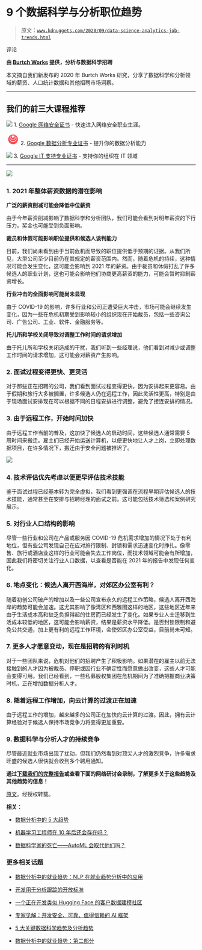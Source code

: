 # 9 个数据科学与分析职位趋势

> 原文：[`www.kdnuggets.com/2020/09/data-science-analytics-job-trends.html`](https://www.kdnuggets.com/2020/09/data-science-analytics-job-trends.html)

评论

**由 [Burtch Works](https://www.burtchworks.com/) 提供，分析与数据科学招聘**

本文摘自我们新发布的 2020 年 Burtch Works 研究，分享了数据科学和分析领域的薪资、人口统计数据和其他招聘市场洞察。

* * *

## 我们的前三大课程推荐

![](img/0244c01ba9267c002ef39d4907e0b8fb.png) 1\. [Google 网络安全证书](https://www.kdnuggets.com/google-cybersecurity) - 快速进入网络安全职业生涯。

![](img/e225c49c3c91745821c8c0368bf04711.png) 2\. [Google 数据分析专业证书](https://www.kdnuggets.com/google-data-analytics) - 提升你的数据分析能力

![](img/0244c01ba9267c002ef39d4907e0b8fb.png) 3\. [Google IT 支持专业证书](https://www.kdnuggets.com/google-itsupport) - 支持你的组织在 IT 领域

* * *

![](img/30bd49655a389d5e3e51c83efdc9c6b9.png)

### 1\. 2021 年整体薪资数据的潜在影响

**广泛的薪资削减可能会降低中位薪资**

由于今年薪资削减影响了数据科学和分析团队，我们可能会看到对明年薪资的下行压力。奖金也可能受到负面影响。

**裁员和休假可能影响职位提供和候选人谈判能力**

目前，我们尚未看到由于当前危机而导致的职位提供低于预期的证据。从我们所见，大型公司至少目前仍在其规定的薪资范围内。然而，随着危机的持续，这种情况可能会发生变化，这可能会影响到 2021 年的薪资。由于裁员和休假打乱了许多候选人的职业计划，这也可能会影响他们协商更高薪资的能力，可能会暂时抑制薪资增长。

**行业冲击的全面影响可能尚未显现**

由于 COVID-19 的影响，许多行业和公司正遭受巨大冲击，市场可能会继续发生变化，因为一些在危机初期受到影响较小的组织现在开始裁员，包括一些咨询公司、广告公司、工业、软件、金融服务等。

**托儿所和学校关闭导致对调整工作时间的请求增加**

由于托儿所和学校关闭造成的干扰，我们听到一些经理说，他们看到对减少或调整工作时间的请求增加，这可能会对薪资产生影响。

### 2\. 面试过程变得更快、更灵活

对于那些正在招聘的公司，我们看到面试过程变得更快，因为安排起来更容易。由于假期和旅行大多被搁置，许多候选人仍在远程工作，因此灵活性更高，特别是由于现场面试安排现在可以根据不同的日程安排进行调整，避免了接连安排的情况。

### 3\. 由于远程工作，开始时间加快

由于远程工作当前的普及，这加快了候选人的启动时间，这些候选人通常需要 5 周时间来搬迁。雇主们已经开始运送计算机，以便更快地让人才上岗，立即处理数据项目，在许多情况下，搬迁由于安全问题被推迟了。

![](img/66442dc956036e34a3b1e2b846fe14fc.png)

### 4\. 技术评估优先考虑以便更早评估技术技能

鉴于面试过程已经基本转为完全虚拟，我们看到更强调在流程早期评估候选人的技术技能，通常甚至在安排与招聘经理的面试之前。这可能包括技术筛选和案例研究展示。

### 5\. 对行业人口结构的影响

尽管一些行业和公司在产品或服务因 COVID-19 危机需求增加的情况下处于有利地位，但有些公司发现自己在应对旅行限制、封锁和需求迅速变化时挣扎。像零售、旅行或酒店业这样的行业可能会失去工作岗位，而技术领域可能会有所增加，因此我们将密切关注行业人口数据，以查看是否能在 2021 年的报告中发现任何变化。

### 6\. 地点变化：候选人离开西海岸，对郊区办公室有利？

随着初创公司破产的增加以及一些公司宣布永久的远程工作策略，候选人离开西海岸的趋势可能会加速。这尤其影响了像湾区和西雅图这样的地区，这些地区近年来由于生活成本高和缺乏负担得起的住房而已经发生了变化。如果专业人士迁移到生活成本较低的地区，这可能会影响薪资，结果是薪资水平降低。是否封锁限制和避免公共交通，加上更有利的远程工作环境，会使郊区办公室受益，目前尚未可知。

### 7\. 更多人才愿意变动，现在是招聘的有利时机

对于一些团队来说，危机对他们的招聘产生了积极影响。如果潜在的雇主以前无法接触到的人才因为被裁员、停职或因行业不确定性而愿意做出改变，这些人才可能会变得可用。我们已经看到，一些私募股权集团在危机期间为了准确把握商业决策时机，正在增加数据分析人才。

### 8\. 随着远程工作增加，向云计算的过渡正在加速

由于远程工作的增加，越来越多的公司正在加快向云计算的过渡。因此，拥有云计算经验对于候选人保持市场竞争力将变得更加重要。

### 9\. 数据科学与分析人才的持续竞争

尽管最近就业市场出现了扰动，但我们仍然看到对顶尖人才的激烈竞争，许多需求旺盛的候选人很快就会收到多个聘用通知。

**通过[下载我们的完整报告](https://www.burtchworks.com/big-data-analyst-salary/big-data-career-tips/the-burtch-works-study/)或查看下面的网络研讨会录制，了解更多关于这些趋势及其他趋势的信息！**

[原文](https://www.burtchworks.com/2020/08/11/looking-forward-9-developing-data-science-analytics-job-trends/)。经授权转载。

**相关：**

+   [数据分析中的 5 大趋势](https://www.kdnuggets.com/2020/07/5-big-trends-data-analytics.html)

+   [机器学习工程师在 10 年后还会存在吗？](https://www.kdnuggets.com/2020/05/machine-learning-engineers-not-exist-10-years.html)

+   [数据科学家的死亡——AutoML 会取代他们吗？](https://www.kdnuggets.com/2020/02/data-scientists-automl-replace.html)

### 更多相关话题

+   [数据分析中的就业趋势：NLP 在就业趋势分析中的应用](https://www.kdnuggets.com/job-trends-in-data-analytics-nlp-for-job-trend-analysis)

+   [开发用于分析跟踪的开放标准](https://www.kdnuggets.com/2022/07/developing-open-standard-analytics-tracking.html)

+   [一个正在开发类似 Hugging Face 的客户数据建模社区](https://www.kdnuggets.com/2022/08/objectiv-community-developing-hugging-face-customer-data-modeling.html)

+   [专家见解：开发安全、可靠、值得信赖的 AI 框架](https://www.kdnuggets.com/expert-insights-on-developing-safe-secure-and-trustworthy-ai-frameworks)

+   [5 大关键数据科学趋势及分析趋势](https://www.kdnuggets.com/2022/08/5-key-data-science-trends-analytics-trends.html)

+   [数据分析中的就业趋势：第二部分](https://www.kdnuggets.com/job-trends-in-data-analytics-part-2)
